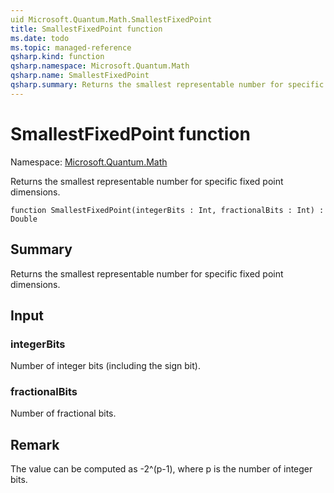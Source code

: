 ```yaml
---
uid Microsoft.Quantum.Math.SmallestFixedPoint
title: SmallestFixedPoint function
ms.date: todo
ms.topic: managed-reference
qsharp.kind: function
qsharp.namespace: Microsoft.Quantum.Math
qsharp.name: SmallestFixedPoint
qsharp.summary: Returns the smallest representable number for specific fixed point dimensions.
---
```


# SmallestFixedPoint function

Namespace: [Microsoft.Quantum.Math](xref:Microsoft.Quantum.Math)

Returns the smallest representable number for specific fixed point dimensions.
```qsharp
function SmallestFixedPoint(integerBits : Int, fractionalBits : Int) : Double
```

## Summary
Returns the smallest representable number for specific fixed point dimensions.

## Input
### integerBits
Number of integer bits (including the sign bit).
### fractionalBits
Number of fractional bits.

## Remark
The value can be computed as -2^(p-1), where p is the number of integer bits.
